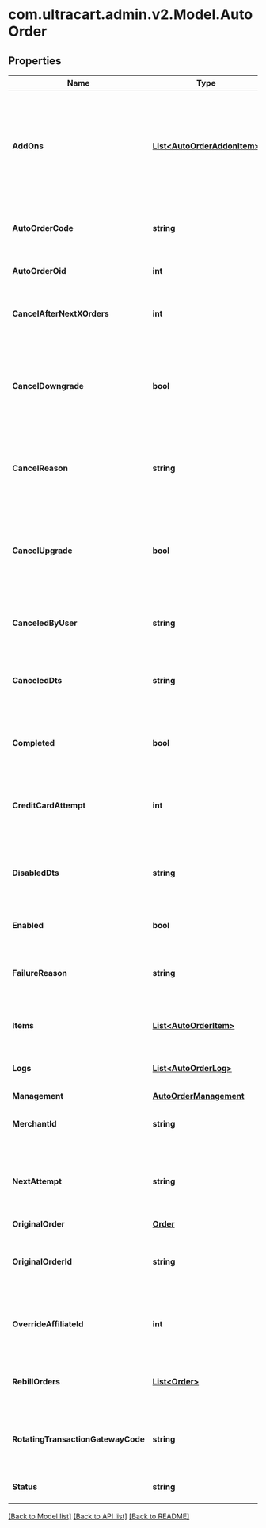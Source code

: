 
# com.ultracart.admin.v2.Model.AutoOrder

## Properties

Name | Type | Description | Notes
------------ | ------------- | ------------- | -------------
**AddOns** | [**List&lt;AutoOrderAddonItem&gt;**](AutoOrderAddonItem.md) | Array of addon objects instructing which items to add to auto order and how many times they should be added. | [optional] 
**AutoOrderCode** | **string** | Unique code assigned to this auto order | [optional] 
**AutoOrderOid** | **int** | Auto order object identifier | [optional] 
**CancelAfterNextXOrders** | **int** | Cancel this auto order after X additional rebills | [optional] 
**CancelDowngrade** | **bool** | True if the auto order was canceled because the customer purchased a downgrade item | [optional] 
**CancelReason** | **string** | The reason this auto order was canceled by either merchant or customer | [optional] 
**CancelUpgrade** | **bool** | True if the auto order was canceled because the customer purchased an upgrade item | [optional] 
**CanceledByUser** | **string** | The user that canceled the auto order | [optional] 
**CanceledDts** | **string** | The date/time that the auto order was canceled | [optional] 
**Completed** | **bool** | True if the auto order ran successfully to completion | [optional] 
**CreditCardAttempt** | **int** | The number of credit card attempts that have taken place | [optional] 
**DisabledDts** | **string** | The date/time the auto order was disabled due to failed rebills | [optional] 
**Enabled** | **bool** | True if this auto order is enabled | [optional] 
**FailureReason** | **string** | The reason this auto order failed during the last rebill attempt | [optional] 
**Items** | [**List&lt;AutoOrderItem&gt;**](AutoOrderItem.md) | The items that are setup to rebill | [optional] 
**Logs** | [**List&lt;AutoOrderLog&gt;**](AutoOrderLog.md) | Logs associated with this auto order | [optional] 
**Management** | [**AutoOrderManagement**](AutoOrderManagement.md) |  | [optional] 
**MerchantId** | **string** | UltraCart merchant ID owning this order | [optional] 
**NextAttempt** | **string** | The next time that the auto order will be attempted for processing | [optional] 
**OriginalOrder** | [**Order**](Order.md) |  | [optional] 
**OriginalOrderId** | **string** | The original order id that this auto order is associated with. | [optional] 
**OverrideAffiliateId** | **int** | Override the affiliate id given credit for rebills of this auto order | [optional] 
**RebillOrders** | [**List&lt;Order&gt;**](Order.md) | Rebill orders that have taken place on this auto order | [optional] 
**RotatingTransactionGatewayCode** | **string** | The RTG code associated with this order for future rebills | [optional] 
**Status** | **string** | The status of the auto order | [optional] 

[[Back to Model list]](../README.md#documentation-for-models)
[[Back to API list]](../README.md#documentation-for-api-endpoints)
[[Back to README]](../README.md)

